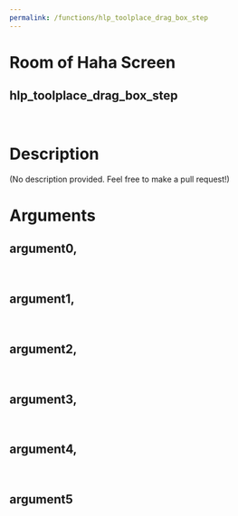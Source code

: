 ```yaml
---
permalink: /functions/hlp_toolplace_drag_box_step
---
```

# Room of Haha Screen  
## hlp_toolplace_drag_box_step  
&nbsp;  
# Description  
(No description provided. Feel free to make a pull request!) 
&nbsp;  
# Arguments
## argument0, 

&nbsp;  
## argument1, 

&nbsp;  
## argument2, 

&nbsp;  
## argument3, 

&nbsp;  
## argument4, 

&nbsp;  
## argument5

&nbsp;  


